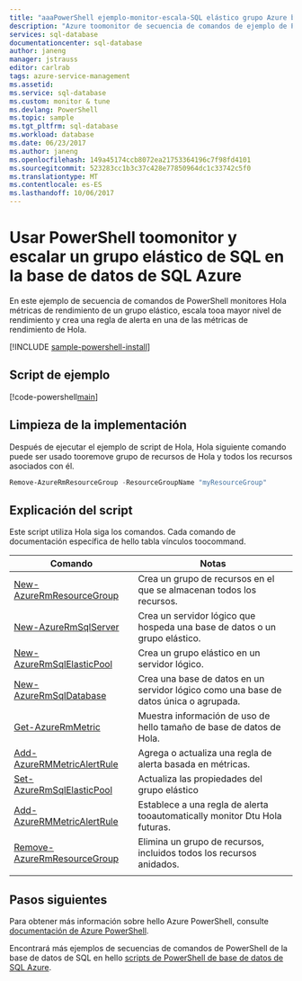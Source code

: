 ```yaml
---
title: "aaaPowerShell ejemplo-monitor-escala-SQL elástico grupo Azure base de datos SQL | Documentos de Microsoft"
description: "Azure toomonitor de secuencia de comandos de ejemplo de PowerShell y la escala de un grupo elástico de SQL en la base de datos de SQL Azure"
services: sql-database
documentationcenter: sql-database
author: janeng
manager: jstrauss
editor: carlrab
tags: azure-service-management
ms.assetid: 
ms.service: sql-database
ms.custom: monitor & tune
ms.devlang: PowerShell
ms.topic: sample
ms.tgt_pltfrm: sql-database
ms.workload: database
ms.date: 06/23/2017
ms.author: janeng
ms.openlocfilehash: 149a45174ccb8072ea21753364196c7f98fd4101
ms.sourcegitcommit: 523283cc1b3c37c428e77850964dc1c33742c5f0
ms.translationtype: MT
ms.contentlocale: es-ES
ms.lasthandoff: 10/06/2017
---
```

# <a name="use-powershell-toomonitor-and-scale-a-sql-elastic-pool-in-azure-sql-database"></a>Usar PowerShell toomonitor y escalar un grupo elástico de SQL en la base de datos de SQL Azure

En este ejemplo de secuencia de comandos de PowerShell monitores Hola métricas de rendimiento de un grupo elástico, escala tooa mayor nivel de rendimiento y crea una regla de alerta en una de las métricas de rendimiento de Hola. 

[!INCLUDE [sample-powershell-install](../../../includes/sample-powershell-install-no-ssh.md)]

## <a name="sample-script"></a>Script de ejemplo

[!code-powershell[main](../../../powershell_scripts/sql-database/monitor-and-scale-pool/monitor-and-scale-pool.ps1?highlight=16-17 "Monitor and scale single SQL Database")]

## <a name="clean-up-deployment"></a>Limpieza de la implementación

Después de ejecutar el ejemplo de script de Hola, Hola siguiente comando puede ser usado tooremove grupo de recursos de Hola y todos los recursos asociados con él.

```powershell
Remove-AzureRmResourceGroup -ResourceGroupName "myResourceGroup"
```

## <a name="script-explanation"></a>Explicación del script

Este script utiliza Hola siga los comandos. Cada comando de documentación específica de hello tabla vínculos toocommand.

| Comando | Notas |
|---|---|
 [New-AzureRmResourceGroup](/powershell/module/azurerm.resources/new-azurermresourcegroup) | Crea un grupo de recursos en el que se almacenan todos los recursos. |
| [New-AzureRmSqlServer](/powershell/module/azurerm.sql/new-azurermsqlserver) | Crea un servidor lógico que hospeda una base de datos o un grupo elástico. |
| [New-AzureRmSqlElasticPool](/powershell/module/azurerm.sql/new-azurermsqlelasticpool) | Crea un grupo elástico en un servidor lógico. |
| [New-AzureRmSqlDatabase](/powershell/module/azurerm.sql/new-azurermsqldatabase) | Crea una base de datos en un servidor lógico como una base de datos única o agrupada. |
| [Get-AzureRmMetric](/powershell/module/azurerm.insights/get-azurermmetric) | Muestra información de uso de hello tamaño de base de datos de Hola.|
| [Add-AzureRMMetricAlertRule](/powershell/module/azurerm.insights/add-azurermmetricalertrule) | Agrega o actualiza una regla de alerta basada en métricas. |
| [Set-AzureRmSqlElasticPool](/powershell/module/azurerm.sql/set-azurermsqlelasticpool) | Actualiza las propiedades del grupo elástico |
| [Add-AzureRMMetricAlertRule](/powershell/module/azurerm.insights/add-azurermmetricalertrule) | Establece a una regla de alerta tooautomatically monitor Dtu Hola futuras. |
| [Remove-AzureRmResourceGroup](/powershell/module/azurerm.resources/remove-azurermresourcegroup) | Elimina un grupo de recursos, incluidos todos los recursos anidados. |
|||

## <a name="next-steps"></a>Pasos siguientes

Para obtener más información sobre hello Azure PowerShell, consulte [documentación de Azure PowerShell](/powershell/azure/overview).

Encontrará más ejemplos de secuencias de comandos de PowerShell de la base de datos de SQL en hello [scripts de PowerShell de base de datos de SQL Azure](../sql-database-powershell-samples.md).
